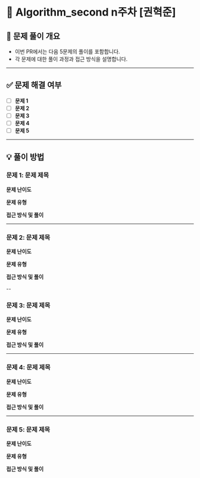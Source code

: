 # 🚀 Algorithm_second n주차 [권혁준]

## 📌 문제 풀이 개요
- 이번 PR에서는 다음 5문제의 풀이를 포함합니다.
- 각 문제에 대한 풀이 과정과 접근 방식을 설명합니다.
---

## ✅ 문제 해결 여부

  - [ ] **문제 1**
  - [ ] **문제 2**  
  - [ ] **문제 3**
  - [ ] **문제 4**  
  - [ ] **문제 5**  
  
---

## 💡 풀이 방법
### 문제 1: 문제 제목

**문제 난이도**



**문제 유형**



**접근 방식 및 풀이**



---


### 문제 2: 문제 제목

**문제 난이도**



**문제 유형**



**접근 방식 및 풀이**



--


### 문제 3: 문제 제목

**문제 난이도**



**문제 유형**



**접근 방식 및 풀이**



---


### 문제 4: 문제 제목

**문제 난이도**



**문제 유형**



**접근 방식 및 풀이**



---


### 문제 5: 문제 제목

**문제 난이도**



**문제 유형**



**접근 방식 및 풀이**



